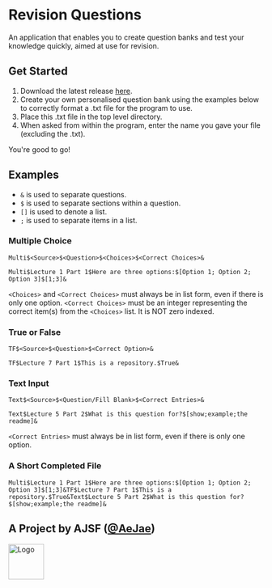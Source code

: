 # Revision Questions
An application that enables you to create question banks and test your knowledge quickly, aimed at use for revision.

## Get Started
1. Download the latest release [here](https://github.com/AeJae/Revision-Questions/releases).
2. Create your own personalised question bank using the examples below to correctly format a .txt file for the program to use.
3. Place this .txt file in the top level directory.
4. When asked from within the program, enter the name you gave your file (excluding the .txt).

You're good to go!

## Examples
- `&` is used to separate questions.
- `$` is used to separate sections within a question.
- `[]` is used to denote a list.
- `;` is used to separate items in a list.

### Multiple Choice
`Multi$<Source>$<Question>$<Choices>$<Correct Choices>&`
```plaintext
Multi$Lecture 1 Part 1$Here are three options:$[Option 1; Option 2; Option 3]$[1;3]&
```
`<Choices>` and `<Correct Choices>` must always be in list form, even if there is only one option. `<Correct Choices>` must be an integer representing the correct item(s) from the `<Choices>` list. It is NOT zero indexed.

### True or False
`TF$<Source>$<Question>$<Correct Option>&`
```plaintext
TF$Lecture 7 Part 1$This is a repository.$True&
```

### Text Input
`Text$<Source>$<Question/Fill Blank>$<Correct Entries>&`
```plaintext
Text$Lecture 5 Part 2$What is this question for?$[show;example;the readme]&
```
`<Correct Entries>` must always be in list form, even if there is only one option.

### A Short Completed File
```plaintext
Multi$Lecture 1 Part 1$Here are three options:$[Option 1; Option 2; Option 3]$[1;3]&TF$Lecture 7 Part 1$This is a repository.$True&Text$Lecture 5 Part 2$What is this question for?$[show;example;the readme]&
```

## A Project by AJSF ([@AeJae](https://github.com/AeJae))
<a href="https://arun-fletcher.super.site/" target="_blank"><img src="https://super-static-assets.s3.amazonaws.com/46259e8a-18b0-450f-842a-c773f0c8f2ae/uploads/logo/aba94c59-2eb9-4c3e-bedd-857e4b7535b4.png" alt="Logo" width="70px"></a>
